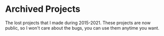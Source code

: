 # Archived Projects
The lost projects that I made during 2015-2021. These projects are now public, so I won't care about the bugs, you can use them anytime you want.
